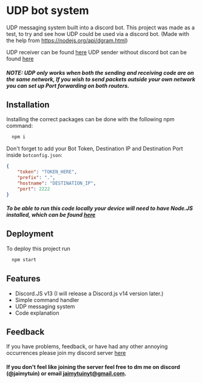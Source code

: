 
# UDP bot system

UDP messaging system built into a discord bot. This project was made as a test, to try and see how UDP could be used via a discord bot. (Made with the help from https://nodejs.org/api/dgram.html)

UDP receiver can be found [here](https://github.com/JaimyTuin223/UDP-receiver)
UDP sender without discord bot can be found [here](https://github.com/JaimyTuin223/UDP-sender)

##### NOTE: UDP only works when both the sending and receiving code are on the same network, If you wish to send packets outside your own network you can set up Port forwarding on both routers.


## Installation

Installing the correct packages can be done with the following npm command:

```bash
  npm i
```
Don't forget to add your Bot Token, Destination IP and Destination Port inside `botconfig.json`:

```json
{
    "token": "TOKEN_HERE",
    "prefix": ".",
    "hostname": "DESTINATION_IP",
    "port": 2222
}
```
##### To be able to run this code locally your device will need to have Node.JS installed, which can be found [here](https://nodejs.org/en/download)
    
## Deployment

To deploy this project run

```bash
  npm start
```


## Features

- Discord.JS v13 (I will release a Discord.js v14 version later.)
- Simple command handler
- UDP messaging system
- Code explanation 


## Feedback

If you have problems, feedback, or have had any other annoying occurrences please join my discord server [here](https://discord.gg/8KxqWAKCPe)

#### If you don't feel like joining the server feel free to dm me on discord (@jaimytuin) or email jaimytuinyt@gmail.com.

